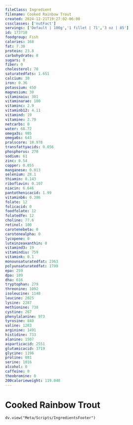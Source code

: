 ```yaml
---
fileClass: Ingredient
filename: Cooked Rainbow Trout
created: 2024-12-21T19:27:02-06:00
cssclasses: ['nutFact']
servings: ['Default | 100g','1 fillet | 71','3 oz | 85']
id: 173718
foodgroup: Fish
calories: 168
fat: 7.38
protein: 23.8
carbohydrate: 0
sugars: 0
fiber: 0
cholesterol: 70
saturatedfats: 1.651
calcium: 30
iron: 0.36
potassium: 450
magnesium: 30
vitaminaiu: 301
vitaminarae: 100
vitaminc: 2.9
vitaminb12: 4.11
vitamind: 19
vitamine: 2.79
netcarbs: 0
water: 68.72
omega3s: 985
omega6s: 643
pralscore: 10.978
transfattyacids: 0.056
phosphorus: 270
sodium: 61
zinc: 0.54
copper: 0.055
manganese: 0.013
selenium: 28.1
thiamin: 0.143
riboflavin: 0.107
niacin: 6.646
pantothenicacid: 1.99
vitaminb6: 0.386
folate: 12
folicacid: 0
foodfolate: 12
folatedfe: 12
choline: 77.6
retinol: 100
carotenebeta: 0
carotenealpha: 0
lycopene: 0
luteinzeaxanthin: 0
vitamind3: 19
vitamindiu: 759
vitamink: 0.1
monounsaturatedfat: 2363
polyunsaturatedfat: 1799
epa: 259
dpa: 109
dha: 616
tryptophan: 279
threonine: 1092
isoleucine: 1148
leucine: 2025
lysine: 2287
methionine: 738
cystine: 267
phenylalanine: 973
tyrosine: 840
valine: 1283
arginine: 1491
histidine: 733
alanine: 1507
asparticacid: 2551
glutamicacid: 3719
glycine: 1196
proline: 881
serine: 1016
alcohol: 0
caffeine: 0
theobromine: 0
200calorieweight: 119.048
---
```


# Cooked Rainbow Trout

```dataviewjs
dv.view("Meta/Scripts/IngredientsFooter")
```